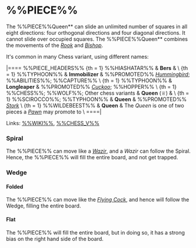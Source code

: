 # %%PIECE%%

The %%PIECE%%Queen** can slide an unlimited number of squares in all eight 
directions: four orthogonal directions and four diagonal directions.
It cannot slide over occupied squares. The %%PIECE%%Queen** combines the
movements of the [*Rook*](rook.html) and [*Bishop*](bishop.html).

It's common in many Chess variant, using different names:

|====
%%PIECE_HEADERS%%
{th = 1} %%HIASHATAR%%
       & **Bers**
       & \\
{th = 1} %%TYPHOON%%
       & **Immobilizer**
       & %%PROMOTED%% [*Hummingbird*](hummingbird.html);
         %%ABILITIES%%; %%CAPTURE%% \\
{th = 1} %%TYPHOON%%
       & **Longleaper**
       & %%PROMOTED%% [*Cuckoo*](cuckoo.html); %%HOPPER%% \\
{th = 1} %%CHESS%%; %%WOLF%%; Other chess variants
       & **Queen** (&#x2655;)
       & \\
{th = 1} %%SCIROCCO%%; %%TYPHOON%%
       & **Queen**
       & %%PROMOTED%% [*Stork*](alfil.html?piece=stork) \\
{th = 1} %%WILDEBEEST%%
       & **Queen**
       & The *Queen* is one of two pieces a [*Pawn*](pawn.html)
         may promote to \\
====|
      
Links: [%%WIKI%%](#wiki:Queen_(chess)),
       [%%CHESS_V%%](#piece:queen)

### Spiral

The %%PIECE%% can move like a [*Wazir*](wazir.html), and a *Wazir* 
can follow the Spiral. Hence, the %%PIECE%% will fill the entire board,
and not get trapped.

### Wedge

#### Folded

The %%PIECE%% can move like the [*Flying Cock*](flying_cock.html), and
hence will follow the Wedge, filling the entire board.

#### Flat

The %%PIECE%% will fill the entire board, but in doing so, it has a 
strong bias on the right hand side of the board. 
